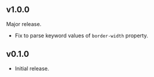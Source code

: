 ## v1.0.0

Major release.

- Fix to parse keyword values of `border-width` property.

## v0.1.0

- Initial release.
